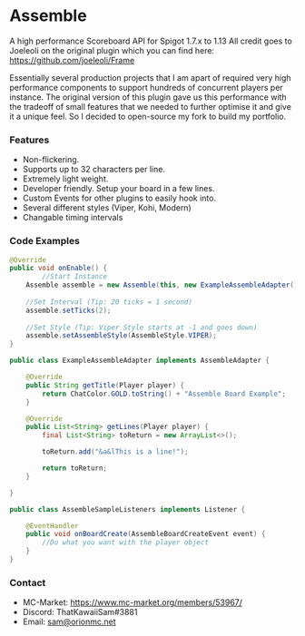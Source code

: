 # Assemble
A high performance Scoreboard API for Spigot 1.7.x to 1.13
All credit goes to Joeleoli on the original plugin which you can find here: https://github.com/joeleoli/Frame

Essentially several production projects that I am apart of required very high performance components to support hundreds of concurrent players per instance. The original version of this plugin gave us this performance with the tradeoff of small features that we needed to further optimise it and give it a unique feel. So I decided to open-source my fork to build my portfolio. 

### Features
* Non-flickering.
* Supports up to 32 characters per line.
* Extremely light weight.
* Developer friendly. Setup your board in a few lines.
* Custom Events for other plugins to easily hook into.
* Several different styles (Viper, Kohi, Modern)
* Changable timing intervals

### Code Examples
```java
@Override
public void onEnable() {
        //Start Instance
	Assemble assemble = new Assemble(this, new ExampleAssembleAdapter());
	
	//Set Interval (Tip: 20 ticks = 1 second)
	assemble.setTicks(2);
	
	//Set Style (Tip: Viper Style starts at -1 and goes down)
	assemble.setAssembleStyle(AssembleStyle.VIPER);
}
```

```java
public class ExampleAssembleAdapter implements AssembleAdapter {

	@Override
	public String getTitle(Player player) {
		return ChatColor.GOLD.toString() + "Assemble Board Example";
	}

	@Override
	public List<String> getLines(Player player) {
		final List<String> toReturn = new ArrayList<>();

        toReturn.add("&a&lThis is a line!");

		return toReturn;
	}

}
```

```java
public class AssembleSampleListeners implements Listener {

    @EventHandler
    public void onBoardCreate(AssembleBoardCreateEvent event) {
        //Do what you want with the player object
    }
}
```

### Contact

- MC-Market: https://www.mc-market.org/members/53967/
- Discord: ThatKawaiiSam#3881  
- Email: sam@orionmc.net


